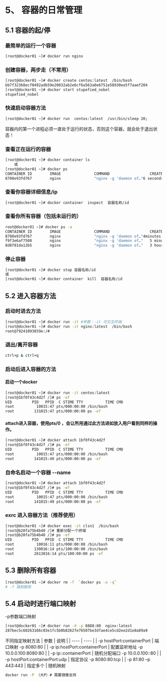 # 5、 容器的日常管理
## 5.1 容器的起/停
### 最简单的运行一个容器
```bash
[root@docker01 ~]# docker run nginx
```
### 创建容器，两步走（不常用）
```bash
[root@docker01 ~]# docker create centos:latest  /bin/bash
bb7f32368ecf0492adb59e20032ab2e6cf6a563a0e6751e58930ee5f7aaef204
[root@docker01 ~]# docker start stupefied_nobel
stupefied_nobel
```
### 快速启动容器方法
```bash
[root@docker01 ~]# docker run  centos:latest  /usr/bin/sleep 20;
```
容器内的第一个进程必须一直处于运行的状态，否则这个容器，就会处于退出状态！
### 查看正在运行的容器
```bash
[root@docker01 ~]# docker container ls
    或
[root@docker01 ~]# docker ps 
CONTAINER ID        IMAGE               COMMAND                  CREATED             STATUS              PORTS               NAMES
8708e93fd767        nginx               "nginx -g 'daemon of…"6 seconds ago       Up 4 seconds        80/tcp              keen_lewin
```
### 查看你容器详细信息/ip
```bash
[root@docker01 ~]# docker container  inspect  容器名称/id
```
### 查看你所有容器（包括未运行的）
```bash
root@docker01 ~]# docker ps -a
CONTAINER ID        IMAGE               COMMAND                  CREATED             STATUS                      PORTS               NAMES
8708e93fd767        nginx               "nginx -g 'daemon of…"4minutes ago       Exited (0) 59 seconds ago                       keen_lewin
f9f3e6af7508        nginx               "nginx -g 'daemon of…"   5 minutes ago       Exited (0) 5 minutes ago                        optimistic_haibt
8d8f81da12b5        nginx               "nginx -g 'daemon of…"   3 hours ago         Exited (0) 3 hours ago                          lucid_bohr
```
### 停止容器
```bash
[root@docker01 ~]# docker stop 容器名称/id 
或
[root@docker01 ~]# docker container  kill  容器名称/id
```
## 5.2 进入容器方法
### 启动时进去方法
```bash
[root@docker01 ~]# docker run -it #参数：-it 可交互终端
[root@docker01 ~]# docker run -it nginx:latest  /bin/bash
root@79241093859e:/#
```
### 退出/离开容器
```bash
ctrl+p & ctrl+q
```
### 启动后进入容器的方法
#### 启动一个docker
```bash
[root@docker01 ~]# docker run -it centos:latest 
[root@1bf0f43c4d2f /]# ps -ef 
UID         PID   PPID  C STIME TTY          TIME CMD
root          10015:47 pts/000:00:00 /bin/bash
root         131015:47 pts/000:00:00 ps -ef
```
#### attach进入容器，使用pts/0 ，会让所用通过此方法进如放入用户看到同样的操作。
```bash
[root@docker01 ~]# docker attach 1bf0f43c4d2f
[root@1bf0f43c4d2f /]# ps -ef 
UID         PID   PPID  C STIME TTY          TIME CMD
root          10015:47 pts/000:00:00 /bin/bash
root         141015:49 pts/000:00:00 ps -ef
```
### 自命名启动一个容器 --name
```bash
[root@docker01 ~]# docker attach 1bf0f43c4d2f
[root@1bf0f43c4d2f /]# ps -ef 
UID         PID   PPID  C STIME TTY          TIME CMD
root          10015:47 pts/000:00:00 /bin/bash
root         141015:49 pts/000:00:00 ps -ef
```
### exrc 进入容器方法（推荐使用）
```bash
[root@docker01 ~]# docker exec -it clsn1  /bin/bash 
[root@b20fa75b4b40 /]# 重新分配一个终端
[root@b20fa75b4b40 /]# ps -ef 
UID         PID   PPID  C STIME TTY          TIME CMD
root          10016:11 pts/000:00:00 /bin/bash
root         130016:14 pts/100:00:00 /bin/bash
root         2613016:14 pts/100:00:00 ps -ef
```
## 5.3 删除所有容器
```bash
[root@docker01 ~]# docker rm -f  `docker ps -a -q`
# -f 强制删除
```
## 5.4 启动时进行端口映射
-p参数端口映射
```bash
[root@docker01 ~]# docker run -d -p 8888:80  nginx:latest 
287bec5c60263166c03e1fc5b0b8262fe76507be3dfae4ce5cd2ee2d1e8a89a9
```
不同指定映射方法
|  参数   | 说明  |
|  ----  | ----  |
| -p hostPort:containerPort  | 端口映射 -p 8080:80 |
| -p ip:hostPort:containerPort  | 配置监听地址 -p 10.0.0.100:8080:80 |
| -p ip::containerPort  | 随机分配端口 -p 10.0.0.100::80 |
| -p hostPort:containerPort:udp  | 指定协议 -p 8080:80:tcp |
| -p 81:80 –p 443:443  | 指定多个 |
随机映射
```bash
docker run -P （大P）# 需要镜像支持
```
